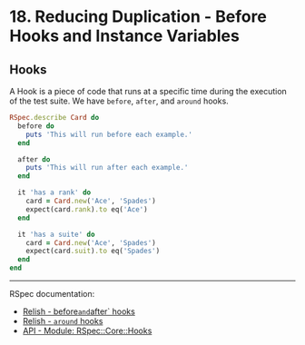 # 18. Reducing Duplication - Before Hooks and Instance Variables

## Hooks

A Hook is a piece of code that runs at a specific time during the execution of the test suite. We have `before`, `after`, and `around` hooks.

```ruby
RSpec.describe Card do
  before do
    puts 'This will run before each example.'
  end

  after do
    puts 'This will run after each example.'
  end

  it 'has a rank' do
    card = Card.new('Ace', 'Spades')
    expect(card.rank).to eq('Ace')
  end

  it 'has a suite' do
    card = Card.new('Ace', 'Spades')
    expect(card.suit).to eq('Spades')
  end
end
```

---

RSpec documentation:

- [Relish - before`and`after` hooks](https://relishapp.com/rspec/rspec-core/v/3-12/docs/hooks/before-and-after-hooks)
- [Relish - `around` hooks](https://relishapp.com/rspec/rspec-core/v/3-12/docs/hooks/around-hooks)
- [API - Module: RSpec::Core::Hooks](https://rspec.info/documentation/3.12/rspec-core/RSpec/Core/Hooks.html)
